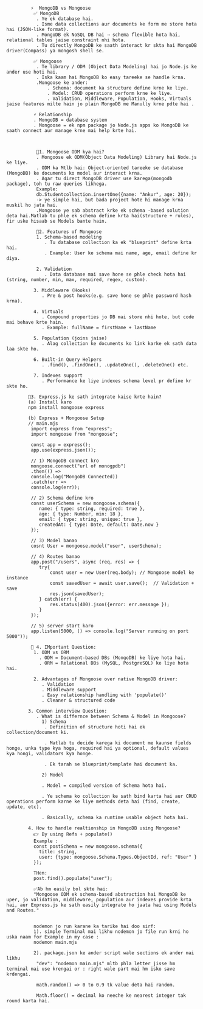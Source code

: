                
             ⚡  MongoDB vs Mongoose 
              ✅ MongoDB 
               . Ye ek database hai.
               . Isme data collections aur documents ke form me store hota hai (JSON-like format).
               . MongoDB ek NoSQL DB hai → schema flexible hota hai, relational tables jaise constraint nhi hota.
               . Tu directly MongoDB ke saath interact kr skta hai MongoDB driver(Compass) ya mongosh shell se.

              ✅ Mongoose
               . Te library / ODM (Object Data Modeling) hai jo Node.js ke ander use hoti hai.
               . Iska kaam hai MongoDB ko easy tareeke se handle krna.
               .Mongoose ke ander: 
                   . Schema: document ka structure define krne ke liye.
                   . Model: CRUD operations perform krne ke liye.
                   . Validation, Middleware, Population, Hooks, Virtuals jaise features milte hain jo plain MongoDB me Manully krne pdte hai .

              ⚡ Relationship
              . MongoDB = database system
              . Mongoose = ek npm package jo Node.js apps ko MongoDB ke saath connect aur manage krne mai help krte hai.      
               
               
               
               🔹1. Mongoose ODM kya hai?
               . Mongoose ek ODM(Object Data Modeling) Library hai Node.js ke liye.
               . ODM ka Mtlb hai: Object-oriented tareeke se database (MongoDB) ke documents ko model aur interact krna.
               . Agar tu direct MongoDB driver use karega(mongodb package), toh tu raw queries likhega.
               Example:
               db.Studentcollection.insertOne({name: "Ankur", age: 20});
               -> ye simple hai, but bada project hote hi manage krna muskil ho jata hai.
               .Mongoose ye sab abstract krke ek schema -based solution deta hai.Matlab tu phle ek schema define krta hai(structure + rules), fir uske hisaab se Models bante hain.

               🔹2. Features of Mongoose 
               1. Schema-based modeling
                  . Tu database collection ka ek "blueprint" define krta hai.
                  . Example: User ke schema mai name, age, email define kr diya.

               2. Validation
                  . Data database mai save hone se phle check hota hai (string, number, min, max, required, regex, custom).
                
              3. Middleware (Hooks)
                 . Pre & post hooks(e.g. save hone se phle password hash krna).

              4. Virtuals
                 . Compound properties jo DB mai store nhi hote, but code mai behave krte hain.
                 . Example: fullName = firstName + lastName
                
              5. Population (joins jaise)
                 . Alag collection ke documents ko link karke ek sath data laa skte ho.
            
              6. Built-in Query Helpers
                 . .find(), .findOne(), .updateOne(), .deleteOne() etc.
                
              7. Indexes support
                 . Performance ke liye indexes schema level pr define kr skte ho.

            🔹3. Express.js ke sath integrate kaise krte hain?
            (a) Install karo
            npm install mongoose express

            (b) Express + Mongoose Setup
            // main.mjs
             import express from "express";
             import mongoose from "mongoose";

             const app = express();
             app.use(express.json());

             // 1) MongoDB connect kro
             mongoose.connect("url of monogpdb")
             .then(() => 
             console.log("MongoDB Connected))
             .catch(err => 
             console.log(err));

             // 2) Schema define kro
             const userSchema = new mongoose.schema({
                name: { type: string, required: true },
                age: { type: Number, min: 18 },
                email: { type: string, unique: true },
                createdAt: { type: Date, default: Date.now }
             });

             // 3) Model banao
             cosnt User = mongoose.model("user", userSchema);

             // 4) Routes banao
             app.post("/users", async (req, res) => {
                try{
                    const user = new User(req.body); // Mongoose model ke instance
                    const savedUser = await user.save();  // Validation + save
                    res.json(savedUser);
                } catch(err) {
                    res.status(400).json({error: err.message });
                }
             });

             // 5) server start karo
             app.listen(5000, () => console.log("Server running on port 5000"));

             🔹 4. IMportant Question:
              1. ODM vs ORM 
                . ODM = Document-based DBs (MongoDB) ke liye hota hai.
                . ORM = Relational DBs (MySQL, PostgreSQL) ke liye hota hai.

              2. Advantages of Mongoose over native MongoDB driver:
                 . Validation
                 . Middleware support
                 . Easy relationship handling with 'populate()'
                 . Cleaner & structured code
            
            3. Common interview Question:
               . What is differnce between Schema & Model in Mongoose?
                 1) Schema
                  . Definition of structure hoti hai ek collection/document ki.

                  . Matlab tu decide karega ki document me kaunse fields honge, unka type kya hoga, required hai ya optional, default values kya hongi, validators kya honge.

                  . Ek tarah se blueprint/template hai document ka.

                 2) Model

                 . Model = compiled version of Schema hota hai.

                 . Ye schema ko collection ke sath bind karta hai aur CRUD operations perform karne ke liye methods deta hai (find, create, update, etc).

                 . Basically, schema ka runtime usable object hota hai.

            4. How to handle realtionship in MongoDB using Mongoose?
              👉 By using Refs + populate()
              Example : 
              const postSchema = new mongoose.schema({
                title: string, 
                user: {type: mongoose.Schema.Types.ObjectId, ref: "User" }
              });

              THen:
              post.find().populate("user");

              ✅Ab hm easily bol skte hai:
              "Mongoose ODM ek schema-based abstraction hai MongoDB ke uper, jo validation, middleware, population aur indexes provide krta hai, aur Express.js ke sath easily integrate ho jaata hai using Models and Routes."


              nodemon jo run karane ka tarike hai doo sirf:
              1). simple Terminal mai likhu nodemon jo file run krni ho uska naam for Example in my case :
              nodemon main.mjs

              2). package.json ke ander script wale sections ek ander mai likhu 
               "dev": "nodemon main.mjs" mltb phla letter jisse hm terminal mai use krengai or : right wale part mai hm isko save krdengai.

               math.random() => 0 to 0.9 tk value deta hai random.

               Math.floor() = decimal ko neeche ke nearest integer tak round karta hai. 